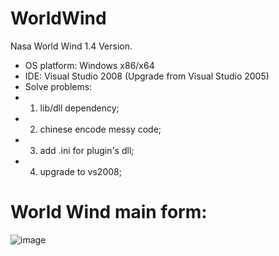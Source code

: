 # WorldWind
Nasa World Wind 1.4 Version.

- OS platform: Windows x86/x64
- IDE: Visual Studio 2008 (Upgrade from Visual Studio 2005)
- Solve problems:
- 1. lib/dll dependency;
- 2. chinese encode messy code;
- 3. add .ini for plugin's dll;
- 4. upgrade to vs2008;

# World Wind main form:
![image](https://github.com/hujiulin/WorldWind/blob/master/sceenshots/WorldWind.bmp)
